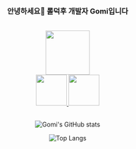 
<div align="center">

  ### 안녕하세요👋 롤덕후 개발자 Gomi입니다 
  

  <br>
  <a target="_blank" href="https://gomiseki.github.io/portfolio/">
    <img src="https://user-images.githubusercontent.com/50083131/203188658-2a7c6ef6-8b28-42e5-822c-6886e74c1f8e.png" height="100"/>
  </a>
  
  <br>
  <a target="_blank" href="https://velog.io/@gomiseki">
    <img src="https://user-images.githubusercontent.com/50083131/203188590-73da0246-4dd9-4434-90c0-61e3a2293a27.png" height="70"/>
  </a>
  <a target="_blank" href="mailto:gomi.dev1755@gmail.com">
    <img src="https://user-images.githubusercontent.com/50083131/203189971-eb464373-74c6-4877-9dcf-c75f5009970e.png" height="70"/>
  </a>
  
  <br>
  <br>
  
  ![Gomi's GitHub stats](https://github-readme-stats.vercel.app/api?username=gomiseki&show_icons=true&theme=material-palenight)
  
  ![Top Langs](https://github-readme-stats.vercel.app/api/top-langs/?username=gomiseki&layout=compact&theme=material-palenight)
</div>

<!--
**gomiseki/gomiseki** is a ✨ _special_ ✨ repository because its `README.md` (this file) appears on your GitHub profile.

Here are some ideas to get you started:

- 🔭 I’m currently working on ...
- 🌱 I’m currently learning ...
- 👯 I’m looking to collaborate on ...
- 🤔 I’m looking for help with ...
- 💬 Ask me about ...
- 📫 How to reach me: ...
- 😄 Pronouns: ...
- ⚡ Fun fact: ...
-->
